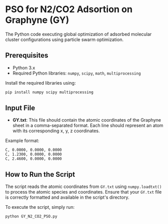 # PSO for N2/CO2 Adsortion on Graphyne (GY)

The Python code executing global optimization of adsorbed molecular cluster configurations using particle swarm optimization.

## Prerequisites

- Python 3.x
- Required Python libraries: `numpy`, `scipy`, `math`, `multiprocessing`

Install the required libraries using:
```bash
pip install numpy scipy multiprocessing
```

## Input File

- **GY.txt**: This file should contain the atomic coordinates of the Graphyne sheet in a comma-separated format. Each line should represent an atom with its corresponding x, y, z coordinates.

Example format:
```
C, 0.0000, 0.0000, 0.0000
C, 1.2300, 0.0000, 0.0000
C, 2.4600, 0.0000, 0.0000
```

## How to Run the Script

The script reads the atomic coordinates from `GY.txt` using `numpy.loadtxt()` to process the atomic species and coordinates. Ensure that your `GY.txt` file is correctly formatted and available in the script's directory.

To execute the script, simply run:

```bash
python GY_N2_CO2_PSO.py
```
